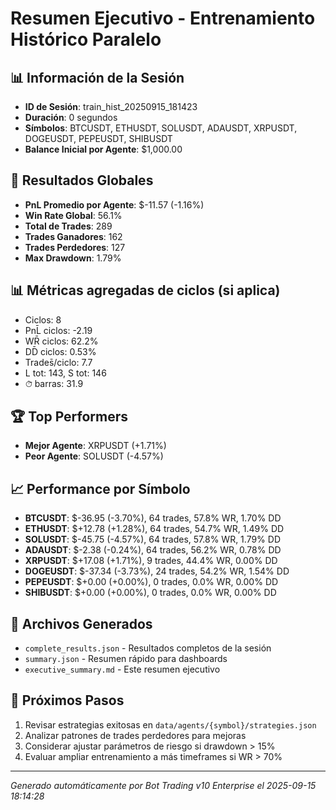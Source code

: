 # Resumen Ejecutivo - Entrenamiento Histórico Paralelo

## 📊 Información de la Sesión
- **ID de Sesión**: train_hist_20250915_181423
- **Duración**: 0 segundos
- **Símbolos**: BTCUSDT, ETHUSDT, SOLUSDT, ADAUSDT, XRPUSDT, DOGEUSDT, PEPEUSDT, SHIBUSDT
- **Balance Inicial por Agente**: $1,000.00

## 🎯 Resultados Globales
- **PnL Promedio por Agente**: $-11.57 (-1.16%)
- **Win Rate Global**: 56.1%
- **Total de Trades**: 289
- **Trades Ganadores**: 162
- **Trades Perdedores**: 127
- **Max Drawdown**: 1.79%

## 📊 Métricas agregadas de ciclos (si aplica)
- Ciclos: 8
- PnL̄ ciclos: -2.19
- WR̄ ciclos: 62.2%
- DD̄ ciclos: 0.53%
- Trades̄/ciclo: 7.7
- L tot: 143, S tot: 146
- ⏱̄ barras: 31.9


## 🏆 Top Performers
- **Mejor Agente**: XRPUSDT (+1.71%)
- **Peor Agente**: SOLUSDT (-4.57%)

## 📈 Performance por Símbolo
- **BTCUSDT**: $-36.95 (-3.70%), 64 trades, 57.8% WR, 1.70% DD
- **ETHUSDT**: $+12.78 (+1.28%), 64 trades, 54.7% WR, 1.49% DD
- **SOLUSDT**: $-45.75 (-4.57%), 64 trades, 57.8% WR, 1.79% DD
- **ADAUSDT**: $-2.38 (-0.24%), 64 trades, 56.2% WR, 0.78% DD
- **XRPUSDT**: $+17.08 (+1.71%), 9 trades, 44.4% WR, 0.00% DD
- **DOGEUSDT**: $-37.34 (-3.73%), 24 trades, 54.2% WR, 1.54% DD
- **PEPEUSDT**: $+0.00 (+0.00%), 0 trades, 0.0% WR, 0.00% DD
- **SHIBUSDT**: $+0.00 (+0.00%), 0 trades, 0.0% WR, 0.00% DD

## 📁 Archivos Generados
- `complete_results.json` - Resultados completos de la sesión
- `summary.json` - Resumen rápido para dashboards
- `executive_summary.md` - Este resumen ejecutivo

## 🎯 Próximos Pasos
1. Revisar estrategias exitosas en `data/agents/{symbol}/strategies.json`
2. Analizar patrones de trades perdedores para mejoras
3. Considerar ajustar parámetros de riesgo si drawdown > 15%
4. Evaluar ampliar entrenamiento a más timeframes si WR > 70%

---
*Generado automáticamente por Bot Trading v10 Enterprise el 2025-09-15 18:14:28*
